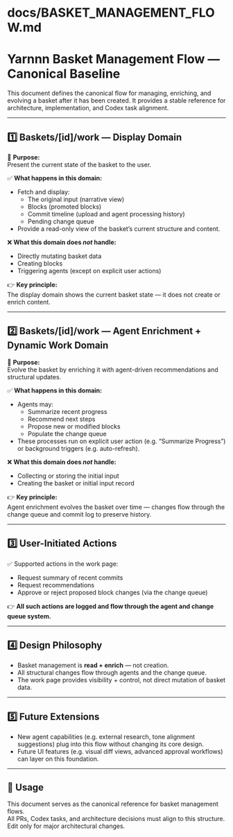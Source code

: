 # docs/BASKET_MANAGEMENT_FLOW.md
# Yarnnn Basket Management Flow — Canonical Baseline

This document defines the canonical flow for managing, enriching, and evolving a basket after it has been created. It provides a stable reference for architecture, implementation, and Codex task alignment.

---

## 1️⃣ Baskets/[id]/work — Display Domain

👑 **Purpose:**  
Present the current state of the basket to the user.

✅ **What happens in this domain:**  
- Fetch and display:
  - The original input (narrative view)
  - Blocks (promoted blocks)
  - Commit timeline (upload and agent processing history)
  - Pending change queue  
- Provide a read-only view of the basket’s current structure and content.

❌ **What this domain does *not* handle:**  
- Directly mutating basket data  
- Creating blocks  
- Triggering agents (except on explicit user actions)

👉 **Key principle:**  
The display domain shows the current basket state — it does not create or enrich content.

---

## 2️⃣ Baskets/[id]/work — Agent Enrichment + Dynamic Work Domain

👑 **Purpose:**  
Evolve the basket by enriching it with agent-driven recommendations and structural updates.

✅ **What happens in this domain:**  
- Agents may:
  - Summarize recent progress
  - Recommend next steps
  - Propose new or modified blocks
  - Populate the change queue  
- These processes run on explicit user action (e.g. “Summarize Progress”) or background triggers (e.g. auto-refresh).

❌ **What this domain does *not* handle:**  
- Collecting or storing the initial input  
- Creating the basket or initial input record  

👉 **Key principle:**  
Agent enrichment evolves the basket over time — changes flow through the change queue and commit log to preserve history.

---

## 3️⃣ User-Initiated Actions

✅ Supported actions in the work page:
- Request summary of recent commits  
- Request recommendations  
- Approve or reject proposed block changes (via the change queue)  

👉 **All such actions are logged and flow through the agent and change queue system.**

---

## 4️⃣ Design Philosophy

- Basket management is **read + enrich** — not creation.
- All structural changes flow through agents and the change queue.
- The work page provides visibility + control, not direct mutation of basket data.

---

## 5️⃣ Future Extensions

- New agent capabilities (e.g. external research, tone alignment suggestions) plug into this flow without changing its core design.
- Future UI features (e.g. visual diff views, advanced approval workflows) can layer on this foundation.

---

## 📌 Usage

This document serves as the canonical reference for basket management flows.  
All PRs, Codex tasks, and architecture decisions must align to this structure.  
Edit only for major architectural changes.

